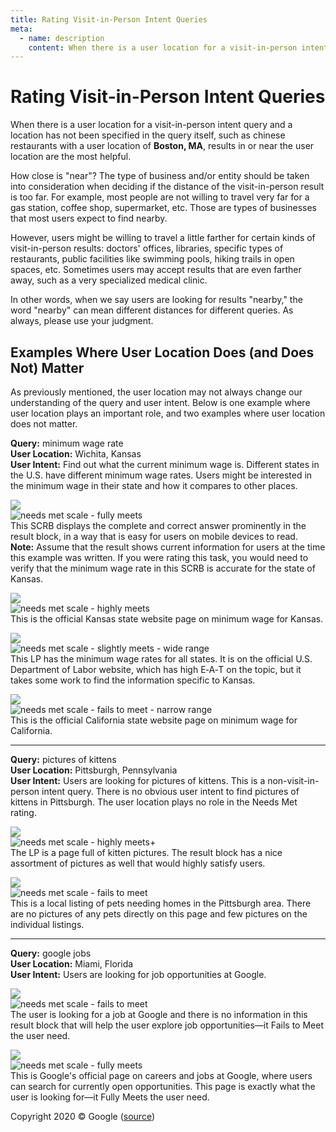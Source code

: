 ```yaml
---
title: Rating Visit-in-Person Intent Queries
meta:
  - name: description
    content: When there is a user location for a visit-in-person intent query, but a location has not been specified in the query itself, results in or near the user location are still the most helpful.
---
```


# Rating Visit-in-Person Intent Queries

When there is a user location for a visit-in-person intent query and a location has not been specified in the query itself, such as <span class="query">chinese restaurants</span> with a user location of **Boston, MA**, results in or near the user location are the most helpful.

How close is "near"? The type of business and/or entity should be taken into consideration when deciding if the distance of the visit-in-person result is too far. For example, most people are not willing to travel very far for a gas station, coffee shop, supermarket, etc. Those are types of businesses that most users expect to find nearby.

However, users might be willing to travel a little farther for certain kinds of visit-in-person results: doctors' offices, libraries, specific types of restaurants, public facilities like swimming pools, hiking trails in open spaces, etc. Sometimes users may accept results that are even farther away, such as a very specialized medical clinic.

In other words, when we say users are looking for results "nearby," the word "nearby" can mean different distances for different queries. As always, please use your judgment.

## Examples Where User Location Does (and Does Not) Matter

As previously mentioned, the user location may not always change our understanding of the query and user intent. Below is one example where user location plays an important role, and two examples where user location does not matter.

<div class="examples">
<div class="example">

**Query:** <span class="query">minimum wage rate</span>  
**User Location:** Wichita, Kansas  
**User Intent:** Find out what the current minimum wage is. Different states in the U.S. have different minimum wage rates. Users might be interested in the minimum wage in their state and how it compares to other places.

<div class="results">
<div class="result">

![](../images/img792.jpg)  
![needs met scale - fully meets](../images/fullym.jpg)  
This SCRB displays the complete and correct answer prominently in the result block, in a way that is easy for users on mobile devices to read.  
**Note:** Assume that the result shows current information for users at the time this example was written. If you were rating this task, you would need to verify that the minimum wage rate in this SCRB is accurate for the state of Kansas.

</div>
<div class="result">

![](../images/img794.jpg)  
![needs met scale - highly meets](../images/hm.jpg)  
This is the official Kansas state website page on minimum wage for Kansas.

</div>
<div class="result">

![](../images/img796.jpg)  
![needs met scale - slightly meets - wide range](../images/sm-wide.jpg)  
This LP has the minimum wage rates for all states. It is on the official U.S. Department of Labor website, which has high E‑A‑T on the topic, but it takes some work to find the information specific to Kansas.

</div>
<div class="result">

![](../images/img798.jpg)  
![needs met scale - fails to meet - narrow range](../images/failsm-narrow.jpg)  
This is the official California state website page on minimum wage for California.

</div>
</div>
</div>

---

<div class="example">

**Query:** <span class="query">pictures of kittens</span>  
**User Location:** Pittsburgh, Pennsylvania  
**User Intent:** Users are looking for pictures of kittens. This is a non-visit-in-person intent query. There is no obvious user intent to find pictures of kittens in Pittsburgh. The user location plays no role in the Needs Met rating.

<div class="results">
<div class="result">

![](../images/img801.jpg)  
![needs met scale - highly meets+](../images/hm+.jpg)  
The LP is a page full of kitten pictures. The result block has a nice assortment of pictures as well that would highly satisfy users.

</div>
<div class="result">

![](../images/img803.jpg)  
![needs met scale - fails to meet](../images/failsm.jpg)  
This is a local listing of pets needing homes in the Pittsburgh area. There are no pictures of any pets directly on this page and few pictures on the individual listings.

</div>
</div>
</div>

---

<div class="example">

**Query:** <span class="query">google jobs</span>  
**User Location:** Miami, Florida  
**User Intent:** Users are looking for job opportunities at Google.

<div class="results">
<div class="result">

![](../images/img805.jpg)  
![needs met scale - fails to meet](../images/failsm.jpg)  
The user is looking for a job at Google and there is no information in this result block that will help the user explore job opportunities—it Fails to Meet the user need.

</div>
<div class="result">

![](../images/img807.jpg)  
![needs met scale - fully meets](../images/fullym.jpg)  
This is Google's official page on careers and jobs at Google, where users can search for currently open opportunities. This page is exactly what the user is looking for—it Fully Meets the user need.

</div>
</div>
</div>
</div>

<div class="source">
Copyright 2020 © Google (<a href="https://static.googleusercontent.com/media/guidelines.raterhub.com///searchqualityevaluatorguidelines.pdf">source</a>)
</div>
